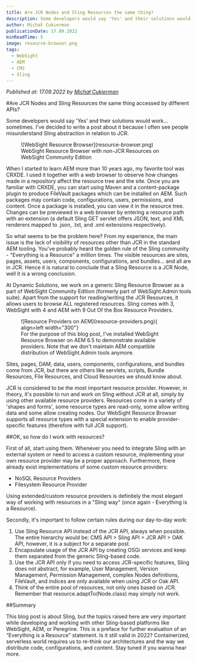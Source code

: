 ```yaml
---
title: Are JCR Nodes and Sling Resources the same thing?
description: Some developers would say 'Yes' and their solutions would work... sometimes. I've decided to write a post about it because I often see people misunderstand Sling abstraction in relation to JCR. 
author: Michał Cukierman
publicationDate: 17.09.2022
minReadTime: 5
image: resource-browser.png
tags:
  - WebSight
  - AEM
  - CMS
  - Sling
---
```


*Published at: 17.09.2022 by [Michał Cukierman](https://github.com/michalcukierman)*


#Are JCR Nodes and Sling Resources the same thing accessed by different APIs?

Some developers would say 'Yes' and their solutions would work... sometimes. I've decided to write a post about it because I often see people misunderstand Sling abstraction in relation to JCR.

<figure markdown>
  ![WebSight Resource Browser](resource-browser.png)
  <figcaption>
    WebSight Resource Browser with non-JCR Resources on WebSight Community Edition
  </figcaption>
</figure>

When I started to learn AEM more than 10 years ago, my favorite tool was CRXDE. I used it together with a web browser to observe how changes made in a repository affect the resource tree and the site. Once you are familiar with CRXDE, you can start using Maven and a content-package plugin to produce FileVault packages which can be installed on AEM. Such packages may contain code, configurations, users, permissions, and content. Once a package is installed, you can view it in the resource tree. Changes can be previewed in a web browser by entering a resource path with an extension (a default Sling GET servlet offers JSON, text, and XML renderers mapped to .json, .txt, and .xml extensions respectively).

So what seems to be the problem here? From my experience, the main issue is the lack of visibility of resources other than JCR in the standard AEM tooling. You've probably heard the golden rule of the Sling community - "Everything is a Resource" a million times. The visible resources are sites, pages, assets, users, components, configurations, and bundles... and all are in JCR. Hence it is natural to conclude that a Sling Resource is a JCR Node, well it is a wrong conclusion.

At Dynamic Solutions, we work on a generic Sling Resource Browser as a part of WebSight Community Edition (formerly part of WebSight.Admin tools suite).
Apart from the support for reading/writing the JCR Resources, it allows users to browse ALL registered resources. Sling comes with 3, WebSight with 4 and AEM with 9 Out Of the Box Resource Providers.

<figure markdown>
  ![Resource Providers on AEM](resource-providers.png){ align=left width="300"}
  <figcaption>
    For the purpose of this blog post, I've installed WebSight Resource Browser on AEM 6.5 to demonstrate available providers.
    Note that we don't maintain AEM compatible distribution of WebSight.Admin tools anymore.
  </figcaption>
</figure>

 Sites, pages, DAM, data, users, components, configurations, and bundles come from JCR, but there are others like servlets, scripts, Bundle Resources, File Resources, and Cloud Resources we should know about.

JCR is considered to be the most important resource provider. However, in theory, it's possible to run and work on Sling without JCR at all, simply by using other available resource providers. Resources come in a variety of 'shapes and forms', some resource types are read-only, some allow writing data and some allow creating nodes. Our WebSight Resource Browser supports all resource types with a special extension to enable provider-specific features (therefore with full JCR support).


##OK, so how do I work with resources?

First of all, start using them. Whenever you need to integrate Sling with an external system or need to access a custom resource, implementing your own resource provider may be a proper approach. Furthermore, there already exist implementations of some custom resource providers:

* NoSQL Resource Providers
* Filesystem Resource Provider

Using extended/custom resource providers is definitely the most elegant way of working with resources in a "Sling way" (once again - Everything is a Resource).

Secondly, it's important to follow certain rules during our day-to-day work:

1. Use Sling Resource API instead of the JCR API, always when possible. The entire hierarchy would be: CMS API > Sling API > JCR API > OAK API, however, it is a subject for a separate post.
2. Encapsulate usage of the JCR API by creating OSGi services and keep them separated from the generic Sling-based code.
3. Use the JCR API only if you need to access JCR-specific features, Sling does not abstract, for example, User Management, Version Management, Permission Management, complex Nodes definitions, FileVault, and indices are only available when using JCR or Oak API.
4. Think of the entire pool of resources, not only ones based on JCR. Remember that resource.adaptTo(Node.class) may simply not work.

##Summary

This blog post is about Sling, but the topics raised here are very important while developing and working with other Sling-based platforms like WebSight, AEM, or Peregrine. This is a preface for further evaluation of an “Everything is a Resource” statement. Is it still valid in 2022? Containerized, serverless world requires us to re-think our architectures and the way we distribute code, configurations, and content. Stay tuned if you wanna hear more.
